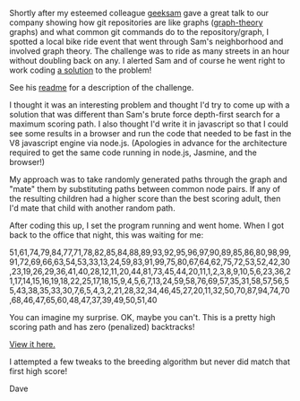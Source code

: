 Shortly after my esteemed colleague [geeksam](https://github.com/geeksam) gave a great talk to our company showing how git repositories are like graphs ([graph-theory](http://en.wikipedia.org/wiki/Graph_theory) graphs) and what common git commands do to the repository/graph, I spotted a local bike ride event that went through Sam's neighborhood and involved graph theory. The challenge was to ride as many streets in an hour without doubling back on any. I alerted Sam and of course he went right to work coding [a solution](https://github.com/geeksam/ladds_graph/) to the problem!

See his [readme](https://github.com/geeksam/ladds_graph/blob/master/README.md) for a description of the challenge.

I thought it was an interesting problem and thought I'd try to come up with a solution that was different than Sam's brute force depth-first search for a maximum scoring path. I also thought I'd write it in javascript so that I could see some results in a browser and run the code that needed to be fast in the V8 javascript engine via node.js. (Apologies in advance for the architecture required to get the same code running in node.js, Jasmine, and the browser!)

My approach was to take randomly generated paths through the graph and "mate" them by substituting paths between common node pairs. If any of the resulting children had a higher score than the best scoring adult, then I'd mate that child with another random path.

After coding this up, I set the program running and went home. When I got back to the office that night, this was waiting for me:

51,61,74,79,84,77,71,78,82,85,84,88,89,93,92,95,96,97,90,89,85,86,80,98,99,91,72,69,66,63,54,53,33,13,24,59,83,91,99,75,80,67,64,62,75,72,53,52,42,30,23,19,26,29,36,41,40,28,12,11,20,44,81,73,45,44,20,11,1,2,3,8,9,10,5,6,23,36,21,17,14,15,16,19,18,22,25,17,18,15,9,4,5,6,7,13,24,59,58,76,69,57,35,31,58,57,56,55,43,38,35,33,30,7,6,5,4,3,2,21,28,32,34,46,45,27,20,11,32,50,70,87,94,74,70,68,46,47,65,60,48,47,37,39,49,50,51,40

You can imagine my surprise. OK, maybe you can't. This is a pretty high scoring path and has zero (penalized) backtracks!

[View it here.](http:mildavw.github.com/ladds#51,61,74,79,84,77,71,78,82,85,84,88,89,93,92,95,96,97,90,89,85,86,80,98,99,91,72,69,66,63,54,53,33,13,24,59,83,91,99,75,80,67,64,62,75,72,53,52,42,30,23,19,26,29,36,41,40,28,12,11,20,44,81,73,45,44,20,11,1,2,3,8,9,10,5,6,23,36,21,17,14,15,16,19,18,22,25,17,18,15,9,4,5,6,7,13,24,59,58,76,69,57,35,31,58,57,56,55,43,38,35,33,30,7,6,5,4,3,2,21,28,32,34,46,45,27,20,11,32,50,70,87,94,74,70,68,46,47,65,60,48,47,37,39,49,50,51,40)

I attempted a few tweaks to the breeding algorithm but never did match that first high score!

Dave